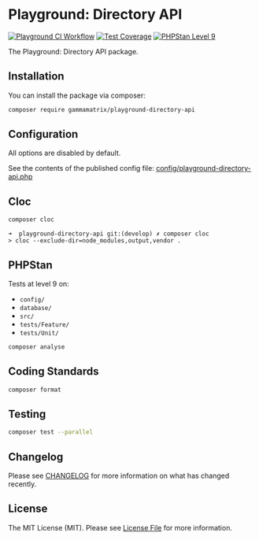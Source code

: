 # Playground: Directory API

[![Playground CI Workflow](https://github.com/gammamatrix/playground-directory-api/actions/workflows/ci.yml/badge.svg?branch=develop)](https://raw.githubusercontent.com/gammamatrix/playground-directory-api/testing/develop/testdox.txt)
[![Test Coverage](https://raw.githubusercontent.com/gammamatrix/playground-directory-api/testing/develop/coverage.svg)](tests)
[![PHPStan Level 9](https://img.shields.io/badge/PHPStan-level%209-brightgreen)](.github/workflows/ci.yml#L120)

The Playground: Directory API package.

## Installation

You can install the package via composer:

```bash
composer require gammamatrix/playground-directory-api
```

## Configuration

All options are disabled by default.

See the contents of the published config file: [config/playground-directory-api.php](config/playground-directory-api.php)

## Cloc

```sh
composer cloc
```

```
➜  playground-directory-api git:(develop) ✗ composer cloc
> cloc --exclude-dir=node_modules,output,vendor .
```

## PHPStan

Tests at level 9 on:
- `config/`
- `database/`
- `src/`
- `tests/Feature/`
- `tests/Unit/`

```sh
composer analyse
```

## Coding Standards

```sh
composer format
```

## Testing

```sh
composer test --parallel
```

## Changelog

Please see [CHANGELOG](CHANGELOG.md) for more information on what has changed recently.


## License

The MIT License (MIT). Please see [License File](LICENSE.md) for more information.
